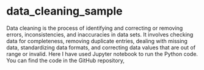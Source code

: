 # data_cleaning_sample
Data cleaning is the process of identifying and correcting or removing errors, inconsistencies, and inaccuracies in data sets. It involves checking data for completeness, removing duplicate entries, dealing with missing data, standardizing data formats, and correcting data values that are out of range or invalid.
Here I have used Jupyter notebook to run the Python code. You can find the code in the GitHub repository,
